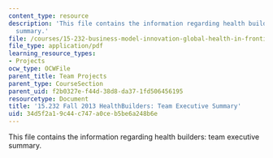```yaml
---
content_type: resource
description: 'This file contains the information regarding health builders: team executive
  summary.'
file: /courses/15-232-business-model-innovation-global-health-in-frontier-markets-fall-2013/34d5f2a19c44c747a0ceb5be6a248b6e_MIT15_232F13_t4_excsummary.pdf
file_type: application/pdf
learning_resource_types:
- Projects
ocw_type: OCWFile
parent_title: Team Projects
parent_type: CourseSection
parent_uid: f2b0327e-f44d-38d8-da37-1fd506456195
resourcetype: Document
title: '15.232 Fall 2013 HealthBuilders: Team Executive Summary'
uid: 34d5f2a1-9c44-c747-a0ce-b5be6a248b6e
---
```

This file contains the information regarding health builders: team executive summary.